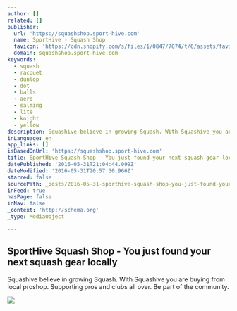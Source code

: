 ```yaml
---
author: []
related: []
publisher:
  url: 'https://squashshop.sport-hive.com'
  name: SportHive - Squash Shop
  favicon: 'https://cdn.shopify.com/s/files/1/0847/7074/t/6/assets/favicon.png?7726125931946174502'
  domain: squashshop.sport-hive.com
keywords:
  - squash
  - racquet
  - dunlop
  - dot
  - balls
  - aero
  - salming
  - lite
  - knight
  - yellow
description: Squashive believe in growing Squash. With Squashive you are buying from local proshop. Supporting pros and clubs all over. Be part of the community.
inLanguage: en
app_links: []
isBasedOnUrl: 'https://squashshop.sport-hive.com'
title: SportHive Squash Shop - You just found your next squash gear locally
datePublished: '2016-05-31T21:04:44.099Z'
dateModified: '2016-05-31T20:57:30.966Z'
starred: false
sourcePath: _posts/2016-05-31-sporthive-squash-shop-you-just-found-your-next-squash-gear.md
inFeed: true
hasPage: false
inNav: false
_context: 'http://schema.org'
_type: MediaObject

---
```

<article style=""><h1>SportHive Squash Shop - You just found your next squash gear locally</h1><p>Squashive believe in growing Squash. With Squashive you are buying from local proshop. Supporting pros and clubs all over. Be part of the community.</p><img src="https://cdn.shopify.com/s/files/1/0847/7074/t/6/assets/slideshow_2.jpg?7726125931946174502" /></article>